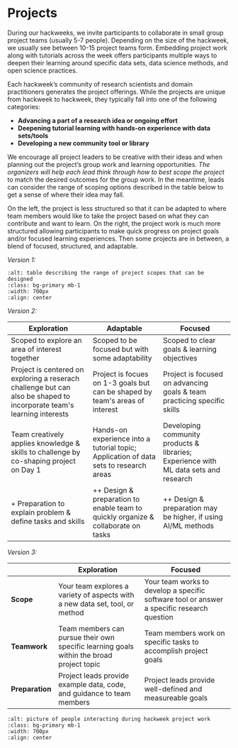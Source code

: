 # Projects

During our hackweeks, we invite participants to collaborate in small group project teams (usually 5-7 people). Depending on the size of the hackweek, we usually see between 10-15 project teams form. Embedding project work along with tutorials across the week offers participants multiple ways to deepen their learning around specific data sets, data science methods, and open science practices.

Each hackweek’s community of research scientists and domain practitioners generates the project offerings. While the projects are unique from hackweek to hackweek, they typically fall into one of the following categories:

* **Advancing a part of a research idea or ongoing effort**
* **Deepening tutorial learning with hands-on experience with data sets/tools**
* **Developing a new community tool or library**

We encourage all project leaders to be creative with their ideas and when planning out the project’s group work and learning opportunities. *The organizers will help each lead think through how to best scope the project* to match the desired outcomes for the group work. In the meantime, leads can consider the range of scoping options described in the table below to get a sense of where their idea may fall.

On the left, the project is less structured so that it can be adapted to where team members would like to take the project based on what they can contribute and want to learn. On the right, the project work is much more structured allowing participants to make quick progress on project goals and/or focused learning experiences. Then some projects are in between, a blend of focused, structured, and adaptable. 

*Version 1:*

```{image} ../img/project-scope.png
:alt: table describing the range of project scopes that can be designed
:class: bg-primary mb-1
:width: 700px
:align: center
```


*Version 2:*

| Exploration | Adaptable | Focused |
| --- | --- | --- |
| Scoped to explore an area of interest together | Scoped to be focused but with some adaptability | Scoped to clear goals & learning objectives |
| Project is centered on exploring a reserach challenge but can also be shaped to incorporate team's learning interests | Project is focues on 1-3 goals but can be shaped by team's areas of interest | Project is focused on advancing goals & team practicing specific skills |
| Team creatively applies knowledge & skills to challenge by co-shaping project on Day 1 | Hands-on experience into a tutorial topic; Application of data sets to research areas | Developing community products & libraries; Experience with ML data sets and research |
| + Preparation to explain problem & define tasks and skills | ++ Design & preparation to enable team to quickly organize & collaborate on tasks | ++ Design & preparation may be higher, if using AI/ML methods |


*Version 3:*

| | Exploration |  Focused |
| --- | --- | --- |
| **Scope** | Your team explores a variety of aspects with a new data set, tool, or method  | Your team works to develop a specific software tool or answer a specific research question |
| **Teamwork** | Team members can pursue their own specific learning goals within the broad project topic |  Team members work on specific tasks to accomplish project goals |
| **Preparation** | Project leads provide example data, code, and guidance to team members | Project leads provide well-defined and measureable goals |


```{image} ../img/projects-montage.png
:alt: picture of people interacting during hackweek project work
:class: bg-primary mb-1
:width: 700px
:align: center
```
